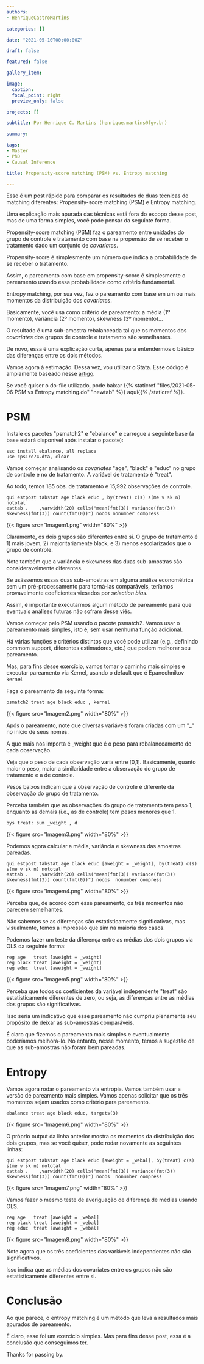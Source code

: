 ```yaml
---
authors:
- HenriqueCastroMartins

categories: []

date: "2021-05-10T00:00:00Z"

draft: false

featured: false

gallery_item:

image:
  caption: 
  focal_point: right
  preview_only: false

projects: []

subtitle: Por Henrique C. Martins (henrique.martins@fgv.br) 

summary: 

tags:
- Master
- PhD
- Causal Inference

title: Propensity-score matching (PSM) vs. Entropy matching

---
```



Esse é um post rápido para comparar os resultados de duas técnicas de matching diferentes: Propensity-score matching (PSM) e Entropy matching.

Uma explicação mais apurada das técnicas está fora do escopo desse post, mas de uma forma simples, você pode pensar da seguinte forma.

Propensity-score matching (PSM) faz o pareamento entre unidades do grupo de controle e tratamento com base na propensão de se receber o tratamento dado um conjunto de _covariates_. 

Propensity-score é simplesmente um número que indica a probabilidade de se receber o tratamento. 

Assim, o pareamento com base em propensity-score é simplesmente o pareamento usando essa probabilidade como critério fundamental.

Entropy matching, por sua vez, faz o pareamento com base em um ou mais momentos da distribuição dos _covariates_. 

Basicamente, você usa como critério de pareamento: a média (1º momento), variância (2º momento), skewness (3º momento)... 

O resultado é uma sub-amostra rebalanceada tal que os momentos dos _covariates_ dos grupos de controle e tratamento são semelhantes.

De novo, essa é uma explicação curta, apenas para entendermos o básico das diferenças entre os dois métodos.

Vamos agora à estimação. Dessa vez, vou utilizar o Stata. Esse código é amplamente baseado nesse [artigo](https://dspace.mit.edu/bitstream/handle/1721.1/89819/hainmueller-2013-ebalance.pdf?sequence=1).

Se você quiser o do-file utilizado, pode baixar {{% staticref "files/2021-05-06 PSM vs Entropy matching.do" "newtab" %}} aqui{{% /staticref %}}.

# PSM

Instale os pacotes "psmatch2" e "ebalance" e carregue a seguinte base (a base estará disponível após instalar o pacote):

    ssc install ebalance, all replace
    use cps1re74.dta, clear
		
Vamos começar analisando os _covariates_ "age", "black" e "educ" no grupo de controle e no de tratamento. A variável de tratamento é "treat". 

Ao todo, temos 185 obs. de tratamento e 15,992 observações de controle.

    qui estpost tabstat age black educ , by(treat) c(s) s(me v sk n) nototal
    esttab . 	,varwidth(20) cells("mean(fmt(3)) variance(fmt(3)) skewness(fmt(3)) count(fmt(0))") noobs nonumber compress 
    
{{< figure src="Imagem1.png" width="80%" >}}

Claramente, os dois grupos são diferentes entre si. O grupo de tratamento é 1) mais jovem, 2) majoritariamente black, e 3) menos escolarizados que o grupo de controle.

Note também que a variância e skewness das duas sub-amostras são consideravelmente diferentes.

Se usássemos essas duas sub-amostras em alguma análise econométrica sem um pré-processamento para torná-las comparáveis, teríamos provavelmente coeficientes viesados por _selection bias_.		

Assim, é importante executarmos algum método de pareamento para que eventuais análises futuras não sofram desse viés.

	
Vamos começar pelo PSM usando o pacote psmatch2. Vamos usar o pareamento mais simples, isto é, sem usar nenhuma função adicional.

Há várias funções e critérios distintos que você pode utilizar (e.g., definindo commom support, diferentes estimadores, etc.) que podem melhorar seu pareamento.

Mas, para fins desse exercício, vamos tomar o caminho mais simples e executar pareamento via Kernel, usando o default que é Epanechnikov kernel.

Faça o pareamento da seguinte forma:
		
    psmatch2 treat age black educ , kernel
    
{{< figure src="Imagem2.png" width="80%" >}}

Após o pareamento, note que diversas variáveis foram criadas com um "_" no início de seus nomes. 

A que mais nos importa é _weight que é o peso para rebalanceamento de cada observação. 

Veja que o peso de cada observação varia entre [0,1]. Basicamente, quanto maior o peso, maior a similaridade entre a observação do grupo de tratamento e a de controle. 

Pesos baixos indicam que a observação de controle é diferente da observação do grupo de tratamento.

Perceba também que as observações do grupo de tratamento tem peso 1, enquanto as demais (i.e., as de controle) tem pesos menores que 1.

    bys treat: sum _weight , d
    
{{< figure src="Imagem3.png" width="80%" >}}

Podemos agora calcular a média, variância e skewness das amostras pareadas.

    qui estpost tabstat age black educ [aweight = _weight], by(treat) c(s) s(me v sk n) nototal
    esttab . 	,varwidth(20) cells("mean(fmt(3)) variance(fmt(3)) skewness(fmt(3)) count(fmt(0))") noobs  nonumber compress 

{{< figure src="Imagem4.png" width="80%" >}}

Perceba que, de acordo com esse pareamento, os três momentos não parecem semelhantes. 

Não sabemos se as diferenças são estatisticamente significativas, mas visualmente, temos a impressão que sim na maioria dos casos.

Podemos fazer um teste da diferença entre as médias dos dois grupos via OLS da seguinte forma:

    reg age   treat [aweight = _weight]
    reg black treat [aweight = _weight]
    reg educ  treat [aweight = _weight]
    
{{< figure src="Imagem5.png" width="80%" >}}

Perceba que todos os coeficientes da variável independente "treat" são estatisticamente diferentes de zero, ou seja, as diferenças entre as médias dos grupos são significativas.

Isso seria um indicativo que esse pareamento não cumpriu plenamente seu propósito de deixar as sub-amostras comparáveis.

É claro que fizemos o pareamento mais simples e eventualmente poderíamos melhorá-lo. No entanto, nesse momento, temos a sugestão de que as sub-amostras não foram bem pareadas.


# Entropy

Vamos agora rodar o pareamento via entropia. Vamos também usar a versão de pareamento mais simples. Vamos apenas solicitar que os três momentos sejam usados como critério para pareamento. 
				
    ebalance treat age black educ, targets(3)
    
{{< figure src="Imagem6.png" width="80%" >}}

O próprio output da linha anterior mostra os momentos da distribuição dos dois grupos, mas se você quiser, pode rodar novamente as seguintes linhas:

    qui estpost tabstat age black educ [aweight = _webal], by(treat) c(s) s(me v sk n) nototal
    esttab . 	,varwidth(20) cells("mean(fmt(3)) variance(fmt(3)) skewness(fmt(3)) count(fmt(0))") noobs  nonumber compress 

{{< figure src="Imagem7.png" width="80%" >}}

Vamos fazer o mesmo teste de averiguação de diferença de médias usando OLS.

    reg age   treat [aweight = _webal]
    reg black treat [aweight = _webal]
    reg educ  treat [aweight = _webal]	

{{< figure src="Imagem8.png" width="80%" >}}

Note agora que os três coeficientes das variáveis independentes não são significativos. 

Isso indica que as médias dos covariates entre os grupos não são estatisticamente diferentes entre si.


# Conclusão

Ao que parece, o entropy matching é um método que leva a resultados mais apurados de pareamento.

É claro, esse foi um exercício simples. Mas para fins desse post, essa é a conclusão que conseguimos ter.

Thanks for passing by. 






